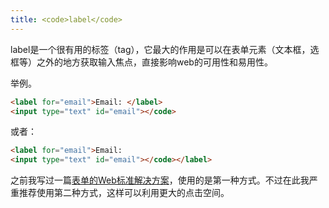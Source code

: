 ```yaml
---
title: <code>label</code>
---
```

label是一个很有用的标签（tag），它最大的作用是可以在表单元素（文本框，选框等）之外的地方获取输入焦点，直接影响web的可用性和易用性。

举例。

```html
<label for="email">Email: </label>
<input type="text" id="email"></code>
```

或者：

```html
<label for="email">Email:
<input type="text" id="email"></code></label>
```

之前我写过一篇[表单的Web标准解决方案][0]，使用的是第一种方式。不过在此我严重推荐使用第二种方式，这样可以利用更大的点击空间。

[0]: /posts/2005-03-23-table-web-standards-solution-1.html
